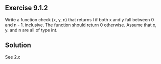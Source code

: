 ## Exercise 9.1.2
Write a function check (x, y, n) that returns I if both x and y fall between 0 and n - 1. inclusive. The function should return 0 otherwise. Assume that x, y. and n are all of type int.

## Solution
See 2.c
